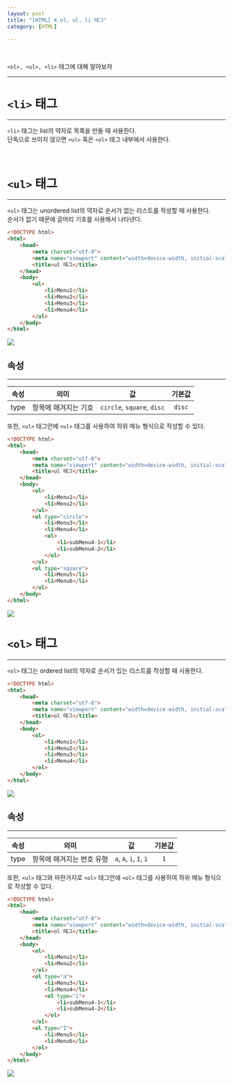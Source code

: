 ```yaml
---
layout: post
title: "[HTML] 4.ol, ul, li 태그"
category: [HTML]

---
```

<br>

`<ol>, <ul>, <li>` 태그에 대해 알아보자
<!-- more -->
<hr>

# `<li>` 태그
---
`<li>` 태그는 list의 약자로 목록을 만들 때 사용한다.  
단독으로 쓰이지 않으면 `<ul>` 혹은 `<ol>` 태그 내부에서 사용한다.

<br>

# `<ul>` 태그
---
`<ul>` 태그는 unordered list의 약자로 순서가 없는 리스트를 작성할 때 사용한다.  
순서가 없기 때문에 글머리 기호를 사용해서 나타낸다.

```html
<!DOCTYPE html>
<html>
    <head>
        <meta charset="utf-8">
        <meta name="viewport" content="width=device-width, initial-scale=1.0">
        <title>ul 태그</title>
    </head>
    <body>
        <ul>
            <li>Menu1</li>
            <li>Menu2</li>
            <li>Menu3</li>
            <li>Menu4</li>
        </ul>      
    </body>
</html>
```
<img src="https://sanggil1107.github.io//public/img/html/ul.PNG" >

## 속성
---

|속성|의미|값|기본값|
|:---:|:---:|:---:|:---:|
|type|항목에 매겨지는 기호|`circle`, `square`, `disc`|`disc`|

또한, `<ul>` 태그안에 `<ul>` 태그를 사용하여 하위 메뉴 형식으로 작성할 수 있다.

```html
<!DOCTYPE html>
<html>
    <head>
        <meta charset="utf-8">
        <meta name="viewport" content="width=device-width, initial-scale=1.0">
        <title>ul 태그</title>
    </head>
    <body>
        <ul>
            <li>Menu1</li>
            <li>Menu2</li>
        </ul>  
        <ul type="circle">
            <li>Menu3</li>
            <li>Menu4</li>
            <ul>
                <li>subMenu4-1</li>
                <li>subMenu4-2</li>
            </ul>
        </ul>    
        <ul type="square">
            <li>Menu5</li>
            <li>Menu6</li>
        </ul>        
    </body>
</html>
```
<img src="https://sanggil1107.github.io//public/img/html/ul1.PNG" >

<br>

# `<ol>` 태그
---
`<ol>` 태그는 ordered list의 약자로 순서가 있는 리스트를 작성할 때 사용한다.  

```html
<!DOCTYPE html>
<html>
    <head>
        <meta charset="utf-8">
        <meta name="viewport" content="width=device-width, initial-scale=1.0">
        <title>ol 태그</title>
    </head>
    <body>
        <ol>
            <li>Menu1</li>
            <li>Menu2</li>
            <li>Menu3</li>
            <li>Menu4</li>
        </ol>      
    </body>
</html>
```

<img src="https://sanggil1107.github.io//public/img/html/ol1캡처.PNG" >

## 속성
---

|속성|의미|값|기본값|
|:---:|:---:|:---:|:---:|
|type|항목에 매겨지는 번호 유형|`a`, `A`, `i`, `I`, `1`|`1`|

또한, `<ul>` 태그와 마찬가지로 `<ol>` 태그안에 `<ol>` 태그를 사용하여 하위 메뉴 형식으로 작성할 수 있다.
```html
<!DOCTYPE html>
<html>
    <head>
        <meta charset="utf-8">
        <meta name="viewport" content="width=device-width, initial-scale=1.0">
        <title>ol 태그</title>
    </head>
    <body>
        <ol>
            <li>Menu1</li>
            <li>Menu2</li>
        </ol>  
        <ol type="a">
            <li>Menu3</li>
            <li>Menu4</li>
            <ol type="i">
                <li>subMenu4-1</li>
                <li>subMenu4-2</li>
            </ol>
        </ol>    
        <ol type="I">
            <li>Menu5</li>
            <li>Menu6</li>
        </ol>        
    </body>
</html>
```
    
<img src="https://sanggil1107.github.io//public/img/html/ol.PNG" >